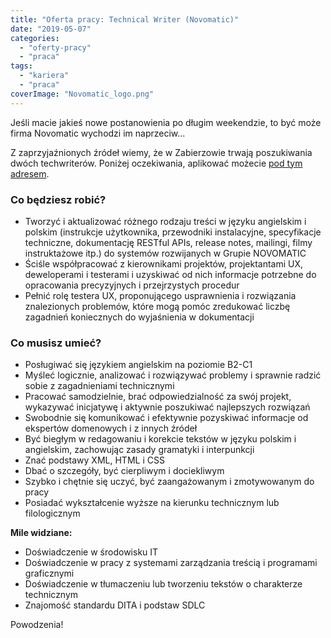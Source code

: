 ```yaml
---
title: "Oferta pracy: Technical Writer (Novomatic)"
date: "2019-05-07"
categories:
  - "oferty-pracy"
  - "praca"
tags:
  - "kariera"
  - "praca"
coverImage: "Novomatic_logo.png"
---
```


Jeśli macie jakieś nowe postanowienia po długim weekendzie, to być może firma Novomatic wychodzi im naprzeciw...

Z zaprzyjaźnionych źródeł wiemy, że w Zabierzowie trwają poszukiwania dwóch techwriterów. Poniżej oczekiwania, aplikować możecie [pod tym adresem](https://novomatic.workable.com/j/D234B9C9A4).

### Co będziesz robić?

- Tworzyć i aktualizować różnego rodzaju treści w języku angielskim i polskim (instrukcje użytkownika, przewodniki instalacyjne, specyfikacje techniczne, dokumentację RESTful APIs, release notes, mailingi, filmy instruktażowe itp.) do systemów rozwijanych w Grupie NOVOMATIC
- Ściśle współpracować z kierownikami projektów, projektantami UX, deweloperami i testerami i uzyskiwać od nich informacje potrzebne do opracowania precyzyjnych i przejrzystych procedur
- Pełnić rolę testera UX, proponującego usprawnienia i rozwiązania znalezionych problemów, które mogą pomóc zredukować liczbę zagadnień koniecznych do wyjaśnienia w dokumentacji

### Co musisz umieć?

- Posługiwać się językiem angielskim na poziomie B2-C1
- Myśleć logicznie, analizować i rozwiązywać problemy i sprawnie radzić sobie z zagadnieniami technicznymi
- Pracować samodzielnie, brać odpowiedzialność za swój projekt, wykazywać inicjatywę i aktywnie poszukiwać najlepszych rozwiązań
- Swobodnie się komunikować i efektywnie pozyskiwać informacje od ekspertów domenowych i z innych źródeł
- Być biegłym w redagowaniu i korekcie tekstów w języku polskim i angielskim, zachowując zasady gramatyki i interpunkcji
- Znać podstawy XML, HTML i CSS
- Dbać o szczegóły, być cierpliwym i dociekliwym
- Szybko i chętnie się uczyć, być zaangażowanym i zmotywowanym do pracy
- Posiadać wykształcenie wyższe na kierunku technicznym lub filologicznym

**Mile widziane:**

- Doświadczenie w środowisku IT
- Doświadczenie w pracy z systemami zarządzania treścią i programami graficznymi
- Doświadczenie w tłumaczeniu lub tworzeniu tekstów o charakterze technicznym
- Znajomość standardu DITA i podstaw SDLC

Powodzenia!

